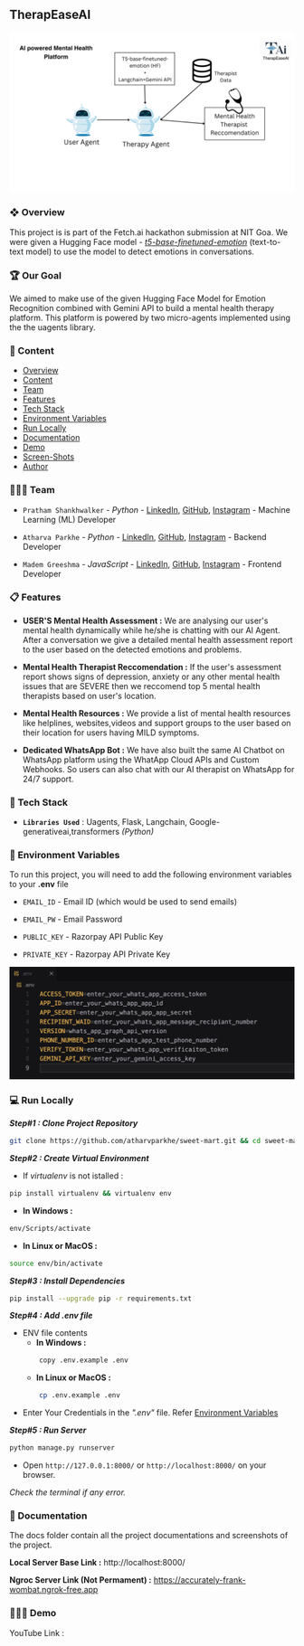 
## TherapEaseAI

![ENV file](docs/main.png)

### ❖ Overview

This project is is part of the Fetch.ai hackathon submission at NIT Goa. We were given a Hugging Face model - [*t5-base-finetuned-emotion*](https://huggingface.co/mrm8488/t5-base-finetuned-emotion) (text-to-text model) to use the model to detect emotions in conversations.

### 🏆 Our Goal

We aimed to make use of the given Hugging Face Model for Emotion Recognition combined with Gemini API to build a mental health therapy platform. This platform is powered by two micro-agents implemented using the the uagents library.

### 🔗 Content

* [Overview](#-overview)
* [Content](#-content)
* [Team](#-team)
* [Features](#-features)
* [Tech Stack](#-tech-stack)
* [Environment Variables](#-environment-variables)
* [Run Locally](#-run-locally)
* [Documentation](#-documentation)
* [Demo](#-demo)
* [Screen-Shots](#-screen-shots)
* [Author](#-author)

### 👨‍👦‍👦 Team

- `Pratham Shankhwalker` -  *Python* - [LinkedIn](https://www.linkedin.com/in/pratham-shankwalker-ab2899205/), [GitHub](https://github.com/prathamshankwalker), [Instagram](https://www.instagram.com/prathamshankwalker/)  -  Machine Learning (ML) Developer

- `Atharva Parkhe` -  *Python* -   [LinkedIn](https://www.linkedin.com/in/atharva-parkhe-3283b2202/), [GitHub](https://github.com/atharvparkhe), [Instagram](https://www.instagram.com/atharvparkhe/) - Backend Developer

- `Madem Greeshma` -  *JavaScript* - [LinkedIn](https://www.linkedin.com/in/m-greeshma/), [GitHub](https://github.com/Greeshma2903), [Instagram](https://www.instagram.com/prathamshankwalker/)  -  Frontend Developer


### 📋 Features

- **USER'S Mental Health Assessment :** We are analysing our user's mental health dynamically while he/she is chatting with our AI Agent. After a conversation we give a detailed mental health assessment report to the user based on the detected emotions and problems.

- **Mental Health Therapist Reccomendation :** If the user's assessment report shows signs of depression, anxiety or any other mental health issues that are SEVERE then we reccomend top 5 mental health therapists based on user's location.

- **Mental Health Resources :** We provide a list of mental health resources like helplines, websites,videos and support groups to the user based on their location for users having MILD symptoms. 

- **Dedicated WhatsApp Bot :** We have also built the same AI Chatbot on WhatsApp platform using the WhatApp Cloud APIs and Custom Webhooks. So users can also chat with our AI therapist on WhatsApp for 24/7 support.


### 🧰 Tech Stack

- **`Libraries Used`** : Uagents, Flask, Langchain, Google-generativeai,transformers *(Python)*


### 🔐 Environment Variables

To run this project, you will need to add the following environment variables to your **.env** file

- `EMAIL_ID`  -  Email ID (which would be used to send emails)

- `EMAIL_PW`  -  Email Password

- `PUBLIC_KEY` - Razorpay API Public Key

- `PRIVATE_KEY` - Razorpay API Private Key

![ENV file](docs/env.png)


### 💻 Run Locally

***Step#1 : Clone Project Repository***

```bash
git clone https://github.com/atharvparkhe/sweet-mart.git && cd sweet-mart
```

***Step#2 : Create Virtual Environment***

* If *virtualenv* is not istalled :
```bash
pip install virtualenv && virtualenv env
```
* **In Windows :**
```bash
env/Scripts/activate
```
* **In Linux or MacOS :**
```bash
source env/bin/activate
```

***Step#3 : Install Dependencies***

```bash
pip install --upgrade pip -r requirements.txt
```

***Step#4 : Add .env file***

- ENV file contents
    - **In Windows :**
    ```bash
        copy .env.example .env
    ```
    - **In Linux or MacOS :**
    ```bash
        cp .env.example .env
    ```
- Enter Your Credentials in the *".env"* file. Refer [Environment Variables](#-environment-variables)

***Step#5 : Run Server***

```bash
python manage.py runserver
```

- Open `http://127.0.0.1:8000/` or `http://localhost:8000/` on your browser.

*Check the terminal if any error.*


### 📄 Documentation

The docs folder contain all the project documentations and screenshots of the project.

**Local Server Base Link :** http://localhost:8000/

**Ngroc Server Link (Not Permament) :** https://accurately-frank-wombat.ngrok-free.app


### 🧑🏻‍💻 Demo

YouTube Link : 
